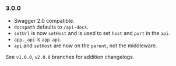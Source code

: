 ### 3.0.0

- Swagger 2.0 compatible.
- `docspath` defaults to `/api-docs`.
- `setUrl` is now `setHost` and is used to set `host` and `port` in the `api`.
- `app._api` is `app.api`.
- `api` and `setHost` are now on the `parent`, not the middleware.

See `v1.0.0`, `v2.0.0` branches for addition changelogs.
